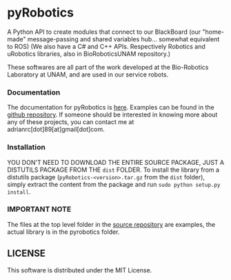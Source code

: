 pyRobotics
==========

A Python API to create modules that connect to our BlackBoard (our "home-made" message-passing and shared variables hub... somewhat equivalent to ROS)
(We also have a C# and C++ APIs. Respectively Robotics and uRobotics libraries, also in BioRoboticsUNAM repository.)

These softwares are all part of the work developed at the Bio-Robotics Laboratory at UNAM, and are used in our service robots.

### Documentation

The documentation for pyRobotics is [here](http://bioroboticsUNAM.github.io/pyRobotics). Examples can be found in the [github repository](http://github.com/BioRoboticsUNAM/pyRobotics).
If someone should be interested in knowing more about any of these projects, you can contact me at adrianrc[dot]89[at]gmail[dot]com.

### Installation
YOU DON'T NEED TO DOWNLOAD THE ENTIRE SOURCE PACKAGE, JUST A DISTUTILS PACKAGE FROM THE `dist` FOLDER.
To install the library from a distutils package (`pyRobotics-<version>.tar.gz` from the `dist` folder), simply extract the content from the package and run `sudo python setup.py install`.

### IMPORTANT NOTE

The files at the top level folder in the [source repository](http://github.com/BioRoboticsUNAM/pyRobotics) are examples, the actual library is in the pyrobotics folder.

LICENSE
----------
This software is distributed under the MIT License.
